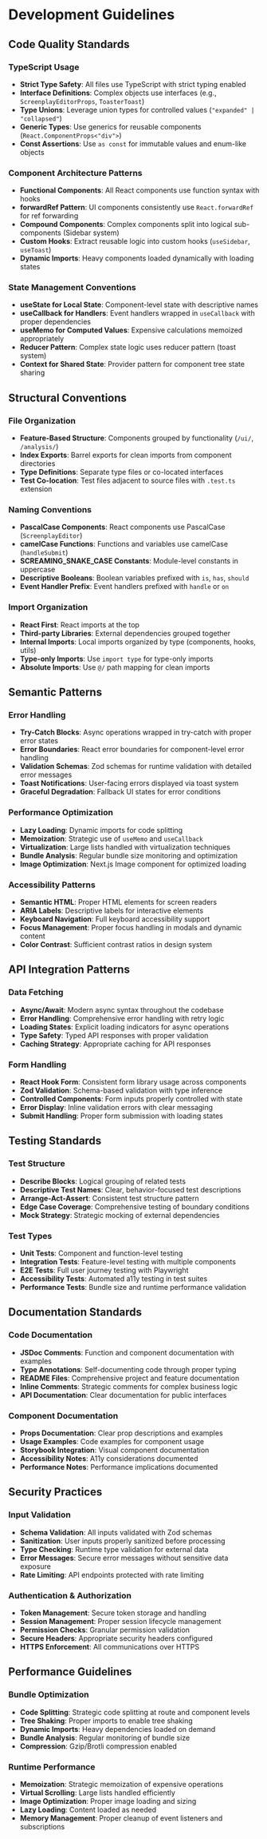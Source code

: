 # Development Guidelines

## Code Quality Standards

### TypeScript Usage
- **Strict Type Safety**: All files use TypeScript with strict typing enabled
- **Interface Definitions**: Complex objects use interfaces (e.g., `ScreenplayEditorProps`, `ToasterToast`)
- **Type Unions**: Leverage union types for controlled values (`"expanded" | "collapsed"`)
- **Generic Types**: Use generics for reusable components (`React.ComponentProps<"div">`)
- **Const Assertions**: Use `as const` for immutable values and enum-like objects

### Component Architecture Patterns
- **Functional Components**: All React components use function syntax with hooks
- **forwardRef Pattern**: UI components consistently use `React.forwardRef` for ref forwarding
- **Compound Components**: Complex components split into logical sub-components (Sidebar system)
- **Custom Hooks**: Extract reusable logic into custom hooks (`useSidebar`, `useToast`)
- **Dynamic Imports**: Heavy components loaded dynamically with loading states

### State Management Conventions
- **useState for Local State**: Component-level state with descriptive names
- **useCallback for Handlers**: Event handlers wrapped in `useCallback` with proper dependencies
- **useMemo for Computed Values**: Expensive calculations memoized appropriately
- **Reducer Pattern**: Complex state logic uses reducer pattern (toast system)
- **Context for Shared State**: Provider pattern for component tree state sharing

## Structural Conventions

### File Organization
- **Feature-Based Structure**: Components grouped by functionality (`/ui/`, `/analysis/`)
- **Index Exports**: Barrel exports for clean imports from component directories
- **Type Definitions**: Separate type files or co-located interfaces
- **Test Co-location**: Test files adjacent to source files with `.test.ts` extension

### Naming Conventions
- **PascalCase Components**: React components use PascalCase (`ScreenplayEditor`)
- **camelCase Functions**: Functions and variables use camelCase (`handleSubmit`)
- **SCREAMING_SNAKE_CASE Constants**: Module-level constants in uppercase
- **Descriptive Booleans**: Boolean variables prefixed with `is`, `has`, `should`
- **Event Handler Prefix**: Event handlers prefixed with `handle` or `on`

### Import Organization
- **React First**: React imports at the top
- **Third-party Libraries**: External dependencies grouped together
- **Internal Imports**: Local imports organized by type (components, hooks, utils)
- **Type-only Imports**: Use `import type` for type-only imports
- **Absolute Imports**: Use `@/` path mapping for clean imports

## Semantic Patterns

### Error Handling
- **Try-Catch Blocks**: Async operations wrapped in try-catch with proper error states
- **Error Boundaries**: React error boundaries for component-level error handling
- **Validation Schemas**: Zod schemas for runtime validation with detailed error messages
- **Toast Notifications**: User-facing errors displayed via toast system
- **Graceful Degradation**: Fallback UI states for error conditions

### Performance Optimization
- **Lazy Loading**: Dynamic imports for code splitting
- **Memoization**: Strategic use of `useMemo` and `useCallback`
- **Virtualization**: Large lists handled with virtualization techniques
- **Bundle Analysis**: Regular bundle size monitoring and optimization
- **Image Optimization**: Next.js Image component for optimized loading

### Accessibility Patterns
- **Semantic HTML**: Proper HTML elements for screen readers
- **ARIA Labels**: Descriptive labels for interactive elements
- **Keyboard Navigation**: Full keyboard accessibility support
- **Focus Management**: Proper focus handling in modals and dynamic content
- **Color Contrast**: Sufficient contrast ratios in design system

## API Integration Patterns

### Data Fetching
- **Async/Await**: Modern async syntax throughout the codebase
- **Error Handling**: Comprehensive error handling with retry logic
- **Loading States**: Explicit loading indicators for async operations
- **Type Safety**: Typed API responses with proper validation
- **Caching Strategy**: Appropriate caching for API responses

### Form Handling
- **React Hook Form**: Consistent form library usage across components
- **Zod Validation**: Schema-based validation with type inference
- **Controlled Components**: Form inputs properly controlled with state
- **Error Display**: Inline validation errors with clear messaging
- **Submit Handling**: Proper form submission with loading states

## Testing Standards

### Test Structure
- **Describe Blocks**: Logical grouping of related tests
- **Descriptive Test Names**: Clear, behavior-focused test descriptions
- **Arrange-Act-Assert**: Consistent test structure pattern
- **Edge Case Coverage**: Comprehensive testing of boundary conditions
- **Mock Strategy**: Strategic mocking of external dependencies

### Test Types
- **Unit Tests**: Component and function-level testing
- **Integration Tests**: Feature-level testing with multiple components
- **E2E Tests**: Full user journey testing with Playwright
- **Accessibility Tests**: Automated a11y testing in test suites
- **Performance Tests**: Bundle size and runtime performance validation

## Documentation Standards

### Code Documentation
- **JSDoc Comments**: Function and component documentation with examples
- **Type Annotations**: Self-documenting code through proper typing
- **README Files**: Comprehensive project and feature documentation
- **Inline Comments**: Strategic comments for complex business logic
- **API Documentation**: Clear documentation for public interfaces

### Component Documentation
- **Props Documentation**: Clear prop descriptions and examples
- **Usage Examples**: Code examples for component usage
- **Storybook Integration**: Visual component documentation
- **Accessibility Notes**: A11y considerations documented
- **Performance Notes**: Performance implications documented

## Security Practices

### Input Validation
- **Schema Validation**: All inputs validated with Zod schemas
- **Sanitization**: User inputs properly sanitized before processing
- **Type Checking**: Runtime type validation for external data
- **Error Messages**: Secure error messages without sensitive data exposure
- **Rate Limiting**: API endpoints protected with rate limiting

### Authentication & Authorization
- **Token Management**: Secure token storage and handling
- **Session Management**: Proper session lifecycle management
- **Permission Checks**: Granular permission validation
- **Secure Headers**: Appropriate security headers configured
- **HTTPS Enforcement**: All communications over HTTPS

## Performance Guidelines

### Bundle Optimization
- **Code Splitting**: Strategic code splitting at route and component levels
- **Tree Shaking**: Proper imports to enable tree shaking
- **Dynamic Imports**: Heavy dependencies loaded on demand
- **Bundle Analysis**: Regular monitoring of bundle size
- **Compression**: Gzip/Brotli compression enabled

### Runtime Performance
- **Memoization**: Strategic memoization of expensive operations
- **Virtual Scrolling**: Large lists handled efficiently
- **Image Optimization**: Proper image loading and sizing
- **Lazy Loading**: Content loaded as needed
- **Memory Management**: Proper cleanup of event listeners and subscriptions